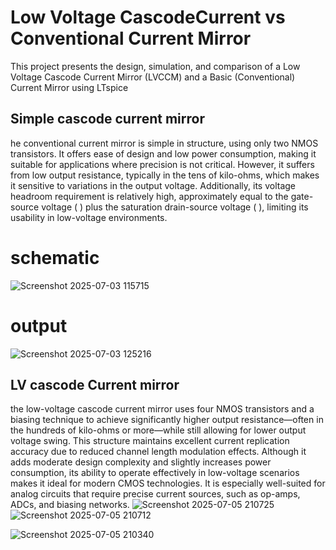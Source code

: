   # Low Voltage CascodeCurrent vs Conventional Current Mirror


This project presents the design, simulation, and comparison of a Low Voltage Cascode Current Mirror (LVCCM) 
and a Basic (Conventional) Current Mirror using LTspice

## Simple cascode current mirror
he conventional current mirror is simple in structure, using only two NMOS transistors. It offers ease of design and low power consumption, making it suitable for applications where precision is not critical. However, it suffers from low output resistance, typically in the tens of kilo-ohms, which makes it sensitive to variations in the output voltage. Additionally, its voltage headroom requirement is relatively high, approximately equal to the gate-source voltage (
 ) plus the saturation drain-source voltage (
 ), limiting its usability in low-voltage environments.
 # schematic
![Screenshot 2025-07-03 115715](https://github.com/user-attachments/assets/3ae72718-4e3f-44d0-ad52-0d0654cdde01)
# output 
![Screenshot 2025-07-03 125216](https://github.com/user-attachments/assets/2ec1b732-8d0e-4806-aa48-2447b7e9586e)

## LV cascode Current mirror
the low-voltage cascode current mirror uses four NMOS transistors and a biasing technique to achieve significantly higher output resistance—often in the hundreds of kilo-ohms or more—while still allowing for lower output voltage swing. This structure maintains excellent current replication accuracy due to reduced channel length modulation effects. Although it adds moderate design complexity and slightly increases power consumption, its ability to operate effectively in low-voltage scenarios makes it ideal for modern CMOS technologies. It is especially well-suited for analog circuits that require precise current sources, such as op-amps, ADCs, and biasing networks.
![Screenshot 2025-07-05 210725](https://github.com/user-attachments/assets/6ab8211a-5364-4a29-ab8f-4c9ccc638119)
![Screenshot 2025-07-05 210712](https://github.com/user-attachments/assets/c5353b65-1c7d-47f2-9696-c786e603f620)

![Screenshot 2025-07-05 210340](https://github.com/user-attachments/assets/a6edf337-26ef-4126-83f1-e93947362fcf)
